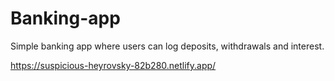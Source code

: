 # Banking-app
Simple banking app where users can log deposits, withdrawals and interest.


https://suspicious-heyrovsky-82b280.netlify.app/
